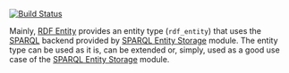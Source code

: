 [![Build Status](https://travis-ci.org/ec-europa/rdf_entity.svg?branch=8.x-1.x)](https://travis-ci.org/ec-europa/rdf_entity)

Mainly, [RDF Entity](https://www.drupal.org/project/rdf_entity) provides an
entity type (`rdf_entity`) that uses the
[SPARQL](https://en.wikipedia.org/wiki/SPARQL) backend provided by [SPARQL
Entity Storage](https://www.drupal.org/project/sparql_entity_storage) module.
The entity type can be used as it is, can be extended or, simply, used as a good
use case of the [SPARQL Entity
Storage](https://www.drupal.org/project/sparql_entity_storage) module. 
